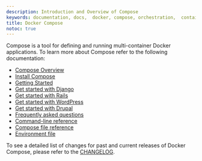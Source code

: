 ```yaml
---
description: Introduction and Overview of Compose
keywords: documentation, docs,  docker, compose, orchestration,  containers
title: Docker Compose
notoc: true
---
```

Compose is a tool for defining and running multi-container Docker applications. To learn more about Compose refer to the following documentation:

- [Compose Overview](overview.md)
- [Install Compose](install.md)
- [Getting Started](gettingstarted.md)
- [Get started with Django](django.md)
- [Get started with Rails](rails.md)
- [Get started with WordPress](wordpress.md)
- [Get started with Drupal](/samples/drupal/)
- [Frequently asked questions](faq.md)
- [Command-line reference](./reference/index.md)
- [Compose file reference](/compose/compose-file/index.md)
- [Environment file](env-file.md)

To see a detailed list of changes for past and current releases of Docker Compose, please refer to the [CHANGELOG](https://github.com/docker/compose/blob/master/CHANGELOG.md).